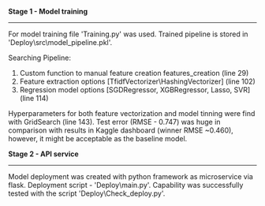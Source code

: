 **Stage 1 - Model training**
_______________________

For model training file 'Training.py' was used.
Trained pipeline is stored in 'Deploy\src\model_pipeline.pkl'.

Searching Pipeline:
1. Custom function to manual feature creation features_creation (line 29)
2. Feature extraction options [TfidfVectorizer\HashingVectorizer] (line 102)
3. Regression model options [SGDRegressor, XGBRegressor, Lasso, SVR] (line 114)

Hyperparameters for both feature vectorization and model tinning were find with GridSearch (line 143).
Test error (RMSE - 0.747) was huge in comparison with results in Kaggle dashboard (winner RMSE ~0.460),
however, it might be acceptable as the baseline model.


**Stage 2 - API service**
_______________________

Model deployment was created with python framework as microservice via flask.
Deployment script - 'Deploy\main.py'.
Capability was successfully tested with the script 'Deploy\Check_deploy.py'.







